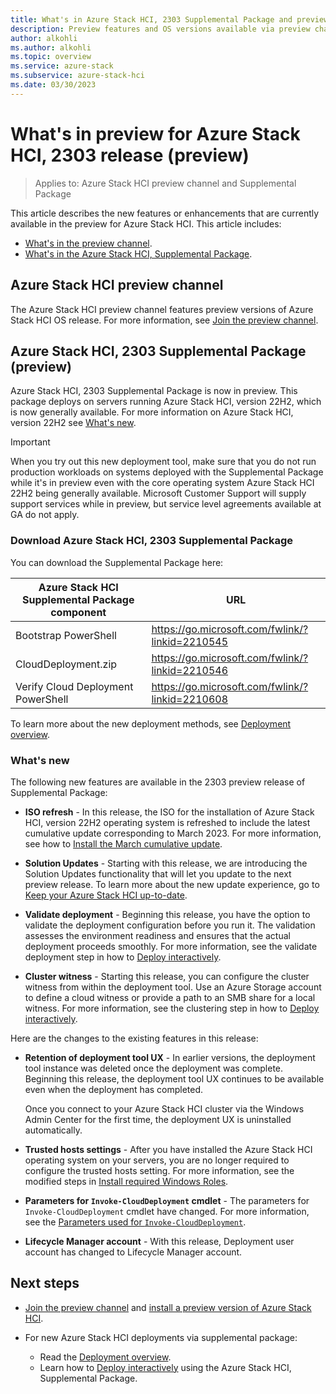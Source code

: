 ```yaml
---
title: What's in Azure Stack HCI, 2303 Supplemental Package and preview channel (preview)
description: Preview features and OS versions available via preview channel and 2303 supplemental package features.
author: alkohli
ms.author: alkohli
ms.topic: overview
ms.service: azure-stack
ms.subservice: azure-stack-hci
ms.date: 03/30/2023
---
```


# What's in preview for Azure Stack HCI, 2303 release (preview)

> Applies to: Azure Stack HCI preview channel and Supplemental Package

This article describes the new features or enhancements that are currently available in the preview for Azure Stack HCI. This article includes:

- [What's in the preview channel](#azure-stack-hci-preview-channel).
- [What's in the Azure Stack HCI, Supplemental Package](#azure-stack-hci-2303-supplemental-package-preview).

## Azure Stack HCI preview channel

The Azure Stack HCI preview channel features preview versions of Azure Stack HCI OS release. For more information, see [Join the preview channel](./preview-channel.md).

## Azure Stack HCI, 2303 Supplemental Package (preview)

Azure Stack HCI, 2303 Supplemental Package is now in preview. This package deploys on servers running Azure Stack HCI, version 22H2, which is now generally available. For more information on Azure Stack HCI, version 22H2 see [What's new](../whats-new.md).

> [!IMPORTANT]
> When you try out this new deployment tool, make sure that you do not run production workloads on systems deployed with the Supplemental Package while it's in preview even with the core operating system Azure Stack HCI 22H2 being generally available. Microsoft Customer Support will supply support services while in preview, but service level agreements available at GA do not apply.


### Download Azure Stack HCI, 2303 Supplemental Package

You can download the Supplemental Package here:  

| Azure Stack HCI Supplemental Package component| URL                                             |
|-----------------------------------------------|-------------------------------------------------|
| Bootstrap PowerShell                           | https://go.microsoft.com/fwlink/?linkid=2210545 |
| CloudDeployment.zip                           | https://go.microsoft.com/fwlink/?linkid=2210546 |
| Verify Cloud Deployment PowerShell            | https://go.microsoft.com/fwlink/?linkid=2210608 |

To learn more about the new deployment methods, see [Deployment overview](../deploy/deployment-tool-introduction.md).


### What's new

The following new features are available in the 2303 preview release of Supplemental Package:

- **ISO refresh** - In this release, the ISO for the installation of Azure Stack HCI, version 22H2 operating system is refreshed to include the latest cumulative update corresponding to March 2023. For more information, see how to [Install the March cumulative update](../index.yml).

- **Solution Updates** - Starting with this release, we are introducing the Solution Updates functionality that will let you update to the next preview release. To learn more about the new update experience, go to [Keep your Azure Stack HCI up-to-date](../index.yml).

- **Validate deployment** - Beginning this release, you have the option to validate the deployment configuration before you run it. The validation assesses the environment readiness and ensures that the actual deployment proceeds smoothly. For more information, see the validate deployment step in how to [Deploy interactively](../deploy/deployment-tool-new-file.md#step-6-deploy).

- **Cluster witness** - Starting this release, you can configure the cluster witness from within the deployment tool. Use an Azure Storage account to define a cloud witness or provide a path to an SMB share for a local witness. For more information, see the clustering step in how to [Deploy interactively](../deploy/deployment-tool-new-file.md#step-3-clustering).


Here are the changes to the existing features in this release: 

- **Retention of deployment tool UX** - In earlier versions, the deployment tool instance was deleted once the deployment was complete. Beginning this release, the deployment tool UX continues to be available even when the deployment has completed. 

    Once you connect to your Azure Stack HCI cluster via the Windows Admin Center for the first time, the deployment UX is uninstalled automatically.

- **Trusted hosts settings** - After you have installed the Azure Stack HCI operating system on your servers, you are no longer required to configure the trusted hosts setting. For more information, see the modified steps in [Install required Windows Roles](../deploy/deployment-tool-install-os.md#install-required-windows-roles).

- **Parameters for `Invoke-CloudDeployment` cmdlet** - The parameters for `Invoke-CloudDeployment` cmdlet have changed. For more information, see the [Parameters used for `Invoke-CloudDeployment`](../deploy/deployment-tool-powershell.md#get-information-for-the-required-parameters).

- **Lifecycle Manager account** - With this release, Deployment user account has changed to Lifecycle Manager account.  


## Next steps

- [Join the preview channel](./preview-channel.md) and [install a preview version of Azure Stack HCI](./install-preview-version.md).

- For new Azure Stack HCI deployments via supplemental package:
    - Read the [Deployment overview](../deploy/deployment-tool-introduction.md).
    - Learn how to [Deploy interactively](../deploy/deployment-tool-new-file.md) using the Azure Stack HCI, Supplemental Package.